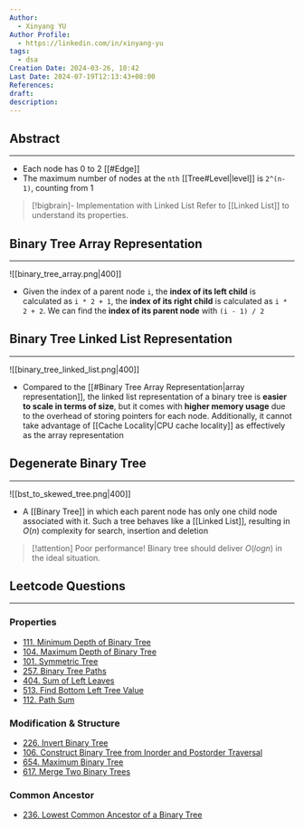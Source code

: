 ```yaml
---
Author:
  - Xinyang YU
Author Profile:
  - https://linkedin.com/in/xinyang-yu
tags:
  - dsa
Creation Date: 2024-03-26, 10:42
Last Date: 2024-07-19T12:13:43+08:00
References: 
draft: 
description: 
---
```

## Abstract
---
- Each node has $0$ to $2$ [[#Edge]]
- The maximum number of nodes at the `nth` [[Tree#Level|level]] is `2^(n-1)`, counting from $1$

>[!bigbrain]- Implementation with Linked List
> Refer to [[Linked List]] to understand its properties.
>



## Binary Tree Array Representation
---

 ![[binary_tree_array.png|400]]
- Given the index of a parent node `i`, the **index of its left child** is calculated as `i * 2 + 1`, the **index of its right child** is calculated as `i * 2 + 2`. We can find the **index of its parent node** with `(i - 1) / 2`

## Binary Tree Linked List Representation
---
 ![[binary_tree_linked_list.png|400]]
- Compared to the [[#Binary Tree Array Representation|array representation]], the linked list representation of a binary tree is **easier to scale in terms of size**, but it comes with **higher memory usage** due to the overhead of storing pointers for each node. Additionally, it cannot take advantage of [[Cache Locality|CPU cache locality]] as effectively as the array representation
## Degenerate Binary Tree
---
![[bst_to_skewed_tree.png|400]]

- A [[Binary Tree]] in which each parent node has only one child node associated with it. Such a tree behaves like a [[Linked List]], resulting in $O(n)$ complexity for search, insertion and deletion

>[!attention] Poor performance!
> Binary tree should deliver $O(logn)$ in the ideal situation.

## Leetcode Questions
---
### Properties 
- [111. Minimum Depth of Binary Tree](https://leetcode.cn/problems/minimum-depth-of-binary-tree/)
- [104. Maximum Depth of Binary Tree](https://leetcode.cn/problems/maximum-depth-of-binary-tree/)
- [101. Symmetric Tree](https://leetcode.cn/problems/symmetric-tree/)
- [257. Binary Tree Paths](https://leetcode.cn/problems/binary-tree-paths/)
- [404. Sum of Left Leaves](https://leetcode.cn/problems/sum-of-left-leaves/)
- [513. Find Bottom Left Tree Value](https://leetcode.cn/problems/find-bottom-left-tree-value/description/)
- [112. Path Sum](https://leetcode.cn/problems/path-sum/)
### Modification & Structure
- [226. Invert Binary Tree](https://leetcode.cn/problems/invert-binary-tree/)
- [106. Construct Binary Tree from Inorder and Postorder Traversal](https://leetcode.cn/problems/construct-binary-tree-from-inorder-and-postorder-traversal/description/)
- [654. Maximum Binary Tree](https://leetcode.cn/problems/maximum-binary-tree/description/)
- [617. Merge Two Binary Trees](https://leetcode.cn/problems/merge-two-binary-trees/)
### Common Ancestor
- [236. Lowest Common Ancestor of a Binary Tree](https://leetcode.cn/problems/lowest-common-ancestor-of-a-binary-tree/) 